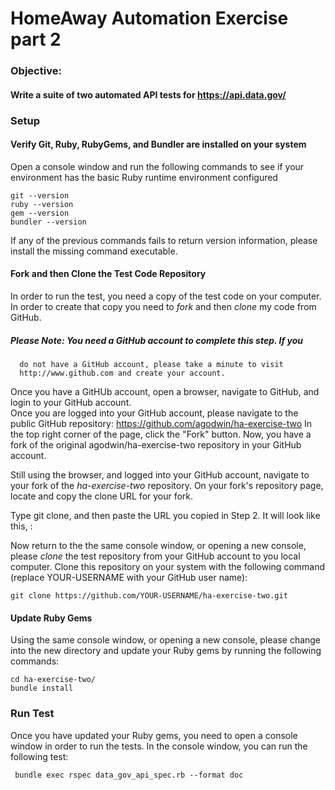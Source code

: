 # HomeAway Automation Exercise part 2

### Objective:
#### Write a suite of two automated API tests for https://api.data.gov/


### Setup
#### Verify Git, Ruby, RubyGems, and Bundler are installed on your system
  Open a console window and run the following commands to see if your 
  environment has the basic Ruby runtime environment configured 

    git --version
    ruby --version
    gem --version
    bundler --version
    
  If any of the previous commands fails to return version information, please 
  install the missing command executable.
  
#### Fork and then Clone the Test Code Repository

  In order to run the test, you need a copy of the test code on your computer. 
  In order to create that copy you need to <i>fork</i> and then <i>clone</i>
  my code from GitHub.
  
##### Please Note: You need a GitHub account to complete this step. If you 
      do not have a GitHub account, please take a minute to visit 
      http://www.github.com and create your account.
  
  Once you have a GitHUb account, open a browser, navigate to GitHub, and 
  login to your GitHub account.  
  Once you are logged into your GitHub account, please navigate to the 
  public GitHub repository: 
      https://github.com/agodwin/ha-exercise-two
  In the top right corner of the page, click the "Fork" button.
  Now, you have a fork of the original agodwin/ha-exercise-two repository 
  in your GitHub account.
  
  Still using the browser, and logged into your GitHub account, navigate to 
  your fork of the <i>ha-exercise-two</i> repository.
  On your fork's repository page, locate and copy the clone URL for your fork.


Type git clone, and then paste the URL you copied in Step 2. 
It will look like this, :
  
  
  Now return to the the same console window, or opening a new console, 
  please <i>clone</i> the test repository from your GitHub account to 
  you local computer. Clone this repository on your system with the 
  following command (replace YOUR-USERNAME with your GitHub user name):
  
    git clone https://github.com/YOUR-USERNAME/ha-exercise-two.git
    
#### Update Ruby Gems
  Using the same console window, or opening a new console, please change into the new directory and update your Ruby gems by running the following commands:
  
    cd ha-exercise-two/
    bundle install
     
### Run Test  
  Once you have updated your Ruby gems, you need to open a console window in order to run the tests.
  In the console window, you can run the following test:

     bundle exec rspec data_gov_api_spec.rb --format doc

